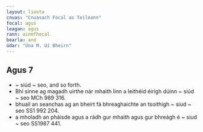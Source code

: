 ```yaml
---
layout: liosta
cnuas: "Cnuasach Focal as Teileann"
focal: agus
leagan: agus
rann: ainmfhocal
bearla: and
údar: "Úna M. Uí Bheirn"
---
```


## Agus 7

* ~ siúd ~ seo, and so forth. 
* Bhí sinne ag magadh uirthe nár mhaith linn a leithéid éirigh dúinn ~ siúd ~
seo MCh 989 316. 
* bhuail an seanchas ag an bheirt fá bhreaghaichte an tsoithigh ~ siud ~ seo SS1
992 204. 
* a mholadh an pháisde agus a rádh gur mhaith agus gur bhreágh é ~ siud ~ seo SS1987 441.
